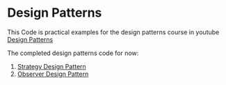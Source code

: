 # Design Patterns

This Code is practical examples for the design patterns course in youtube  [Design Patterns](https://www.youtube.com/playlist?list=PLrhzvIcii6GNjpARdnO4ueTUAVR9eMBpc)

The completed design patterns code for now:

1. [Strategy Design Pattern](/tree/master/src/StrategyPattern)
2. [Observer Design Pattern](tree/master/src/ObserverPattern)

